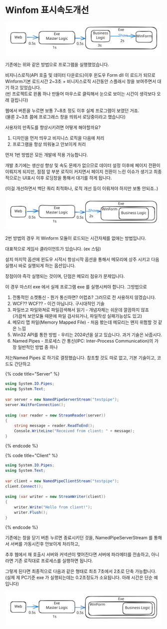 # Winfom 표시속도개선



<img src="../../.gitbook/assets/file.excalidraw.svg" alt="기존 UI표시까지 7초 소요" class="gitbook-drawing">

기존에는 위와 같은 방법으로 프로그램을 실행했었습니다.&#x20;

비지니스로직(API 호출 및 데이터 다운로드)이후 윈도우 Form dll 이 로드가 되므로 \
Winform기본 로드시간 2\~3초 + 비니지스로직 시간동안 스플래시 창을 보여주면서 대기 하고 있었습니다. \
(빈 프로젝트로 윈폼 하나 만들어 마우스로  클릭해서 눈으로 보이는 시간이 생각보다 오래 걸립니다)



웹에서 버튼을 누르면 보통 7\~8초 정도 이후 실제 프로그램이 보였던 거죠.\
(물론 2\~3초 쯤에 프로그래스 창을 띄워서 로딩중이라고 했습니다)



사용자의 만족도를 향샹시키려면 어떻게 해야할까요?

1. 디자인을 먼저 띄우고 비지니스 로직을 다음에 처리
2. 프로그램을 항상 띄워놓고 안보이게 처리



먼저 1번 방법은 모든 개발에 적용 가능합니다.&#x20;

개발 초기에는 생산성 향상 및 속도 문제가 없으므로 데이터 설정 이후에 페이지 전환이 이뤄지게 되지만, 점점 앞 부분 로직이 커지면서 페이지 전환이 느린 이슈가 생기고 최종적으로는 UI표시 이후 로딩창을 통해서 대기를 하게 됩니다.&#x20;

(이걸 개선하면서 백단 쿼리 최적화나, 로직 개선 등이 이뤄져야 하지만 보통 안되죠..)



<img src="../../.gitbook/assets/file.excalidraw (1).svg" alt="UI를 먼저 띄울경우 4초" class="gitbook-drawing">

2번 방법의 경우 저 Winform 모듈이 로드되는 시간자체를 없애는 방법입니다.&#x20;

대표적으로 게임사 클라이언트가 있습니다. (ex 스팀)



설치 마지막 옵션에 윈도우 시작시 항상시작 옵션을 통해서 메모리에 상주 시키고 다음 실행시 바로 실행되게 하는 옵션입니다.&#x20;



장점이야 즉각 실행되는 것이며, 단점은 메모리 점유가 문제입니다.&#x20;



이 경우 마스터 exe 에서 실제 프로그램 exe 를 실행시켜야 합니다. 그방법으로

1. 전통적인 소켓통신 - 뭔가 통신하면? 어렵죠? 그러므로 전 사용하지 않겠습니다.
2. WCF?? WCF?? - 이건 아닙니다. 구시대적인 기술
3. 파일쓰고 파일와쳐로 파일검색해서 읽기 - 개념자체는 쉬운데 깔끔하지 않죠\
   (가끔씩 보안모듈  때문에 파일 검사되거나, 파일작성 실패가능성도 있고)
4. 메모리 맵 파일(Memory Mapped File) - 처음 봤는데 메모리는 왠지 위험할 것 같은 느낌
5. Win32 API를 통한 방법 - 우리는 2024년을 살고 있습니다. 과거 기술은 놔줍시다.&#x20;
6. Named Pipes - 프로세스 간 통신(IPC: Inter-Process Communication)의 가장 일반적인 방법 중 하나



저는Named Pipes 로 하기로 결정했습니다. 참조할 것도 따로 없고, 기본 기술이고, 코드도 간단하고

{% code title="Server" %}
```csharp
using System.IO.Pipes;
using System.Text;

var server = new NamedPipeServerStream("testpipe");
server.WaitForConnection();

using (var reader = new StreamReader(server))
{
    string message = reader.ReadToEnd();
    Console.WriteLine("Received from client: " + message);
}
```
{% endcode %}

{% code title="Client" %}
```csharp
using System.IO.Pipes;
using System.Text;

var client = new NamedPipeClientStream("testpipe");
client.Connect();

using (var writer = new StreamWriter(client))
{
    writer.Write("Hello from client!");
    writer.Flush();
}
```
{% endcode %}



기존에는 창을 닫기 버튼 누르면 종료시키던 것을, NamedPipeServerStream 를 통해서 서버를 가동시킨후 안보이게 처리하고,&#x20;

추후 웹에서 재 호출시 서버와 커넥션이 맺어진다면 서버에 파라메터를 전송하고, 아니라면 기존 로직대로 프로세스를 실행하면 됩니다.&#x20;



그렇게 된다면 최종적으로 다음과 같은 형태로 최초 7초에서 2초로 단축 가능합니다. \
(실제 제 PC기준 exe 가 실행되는데는 0.2초정도가 소요됩니다. 아래 시간은 단순 예 입니다)

<img src="../../.gitbook/assets/file.excalidraw (2).svg" alt="최종결과 2초 만에 UI 표시" class="gitbook-drawing">

